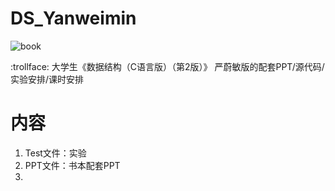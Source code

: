 # DS_Yanweimin

![book](https://github.com/WangRongsheng/DS_Yanweimin/blob/master/img/book.jpg)

:trollface: 大学生《数据结构（C语言版）（第2版）》 严蔚敏版的配套PPT/源代码/实验安排/课时安排

# 内容

1. Test文件：实验
2. PPT文件：书本配套PPT
3. 
